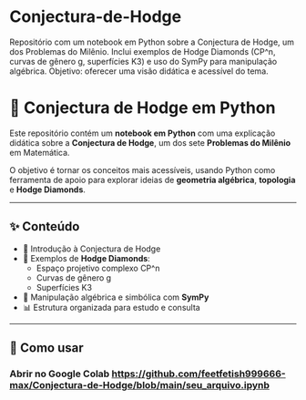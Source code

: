 # Conjectura-de-Hodge
Repositório com um notebook em Python sobre a Conjectura de Hodge, um dos Problemas do Milênio. Inclui exemplos de Hodge Diamonds (CP^n, curvas de gênero g, superfícies K3) e uso do SymPy para manipulação algébrica. Objetivo: oferecer uma visão didática e acessível do tema.
# 📘 Conjectura de Hodge em Python  

Este repositório contém um **notebook em Python** com uma explicação didática sobre a **Conjectura de Hodge**, um dos sete **Problemas do Milênio** em Matemática.  

O objetivo é tornar os conceitos mais acessíveis, usando Python como ferramenta de apoio para explorar ideias de **geometria algébrica**, **topologia** e **Hodge Diamonds**.  

---

## ✨ Conteúdo  

- 📐 Introdução à Conjectura de Hodge  
- 💎 Exemplos de **Hodge Diamonds**:  
  - Espaço projetivo complexo CP^n  
  - Curvas de gênero g  
  - Superfícies K3  
- 🧩 Manipulação algébrica e simbólica com **SymPy**  
- 📊 Estrutura organizada para estudo e consulta  

---

## 🚀 Como usar  

### Abrir no Google Colab  https://github.com/feetfetish999666-max/Conjectura-de-Hodge/blob/main/seu_arquivo.ipynb
